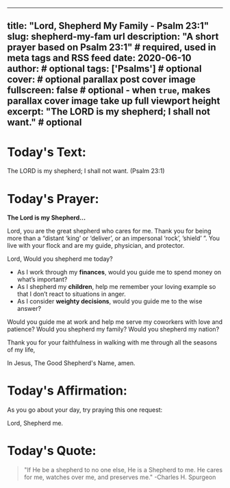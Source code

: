 
---
title: "Lord, Shepherd My Family - Psalm 23:1" 
slug: shepherd-my-fam url 
description: "A short prayer based on Psalm 23:1" # required, used in meta tags and RSS feed
date: 2020-06-10 
author: # optional
tags: ['Psalms'] # optional
cover:  # optional parallax post cover image
fullscreen: false # optional - when `true`, makes parallax cover image take up full viewport height
excerpt: "The LORD is my shepherd; I shall not want." # optional
---

# Today's Text:

The LORD is my shepherd; I shall not want. (Psalm 23:1)

# Today's Prayer:

**The Lord is my Shepherd…**

Lord, you are the great shepherd who cares for me. Thank you for being more than a “distant ‘king’ or ‘deliver’, or an impersonal ‘rock’, ’shield’ ”. You live with your flock and are my guide, physician, and protector. 

Lord, Would you shepherd me today? 

- As I work through my **finances**, would you guide me to spend money on what’s important?
- As I shepherd my **children**, help me remember your loving example so that I don’t react to situations in anger.
- As I consider **weighty decisions**, would you guide me to the wise answer?

Would you guide me at work and help me serve my coworkers with love and patience? Would you shepherd my family? Would you shepherd my nation?

Thank you for your faithfulness in walking with me through all the seasons of my life, 

In Jesus, The Good Shepherd's Name, amen. 

# Today's Affirmation:

As you go about your day, try praying this one request:

Lord, Shepherd me. 

# Today's Quote:

> "If He be a shepherd to no one else, He is a Shepherd to me. He cares for me, watches over me, and preserves me." -Charles H. Spurgeon
